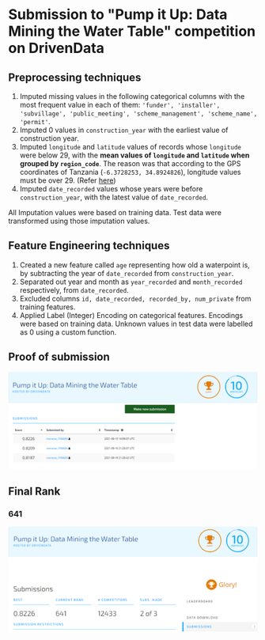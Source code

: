 # Submission to "Pump it Up: Data Mining the Water Table" competition on DrivenData

## Preprocessing techniques

1. Imputed missing values in the following categorical columns with the most frequent value in each of them: `'funder', 'installer', 'subvillage', 'public_meeting', 'scheme_management', 'scheme_name', 'permit'`.
2. Imputed 0 values in `construction_year` with the earliest value of construction year.
3. Imputed `longitude` and `latitude` values of records whose `longitude` were below 29, with the **mean values of `longitude` and `latitude` when grouped by `region_code`**. The reason was that according to the GPS coordinates of Tanzania (`-6.3728253, 34.8924826`), longitude values must be over 29. (Refer [here](https://www.google.com/maps/place/Tanzania/@-6.3423805,30.4890535,6z/data=!3m1!4b1!4m5!3m4!1s0x184b51314869a111:0x885a17314bc1c430!8m2!3d-6.369028!4d34.888822))
4. Imputed `date_recorded` values whose years were before `construction_year`, with the latest value of `date_recorded`.

All Imputation values were based on training data. Test data were transformed using those imputation values.

## Feature Engineering techniques

1. Created a new feature called `age` representing how old a waterpoint is, by subtracting the year of `date_recorded` from `construction_year`.
2. Separated out year and month as `year_recorded` and `month_recorded` respectively, from `date_recorded`.
3. Excluded columns `id, date_recorded, recorded_by, num_private` from training features.
4. Applied Label (Integer) Encoding on categorical features. Encodings were based on training data. Unknown values in test data were labelled as 0 using a custom function.

## Proof of submission

![Sub_Proof](final_sub.PNG)

## Final Rank
### 641

![Rank_Proof](final_rank.PNG)
